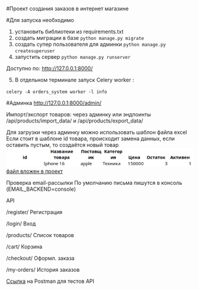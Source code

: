 #Проект создания заказов в интернет магазине

#Для запуска необходимо 
1. установить библиотеки из requirements.txt
2. создать миграции в базе `python manage.py migrate`
3. создать супер пользователя для админки `python manage.py createsuperuser`
4. запустить сервер `python manage.py runserver`

Доступно по:
http://127.0.0.1:8000/

5. В отдельном терминале запуск Celery worker :

`celery -A orders_system worker -l info`

#Админка 
http://127.0.0.1:8000/admin/

Импорт/экспорт товаров: через админку или эндпоинты /api/products/import_data/ и /api/products/export_data/

Для загрузки через админку можно использовать шаблон файла excel 
Если стоит в шаблоне id товара, происходит замена данных, если оставить пустым, то создаётся новый товар
![img.png](img.png)
[файл вложен в проект](template.xlsx)

Проверка email-рассылки
По умолчанию письма пишутся в консоль (EMAIL_BACKEND=console)

API

/register/	Регистрация

/login/	Вход

/products/	Список товаров

/cart/	Корзина

/checkout/	Оформл. заказа

/my-orders/	История заказов

[Ссылка](https://team44-9479.postman.co/workspace/orders_system~5e288222-baba-4258-a264-9f738c153e9e/collection/38564407-91e75a2c-42ea-4b65-9897-00c982f18fa2?action=share&source=copy-link&creator=38564407) на Postman для тестов API

